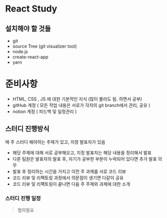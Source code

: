 # React Study



## 설치해야 할 것들

- git
- source Tree (git visualizer tool)
- node.js
- create-react-app
- yarn



# 준비사항

- HTML, CSS , JS 에 대한 기본적인 지식 (많이 몰라도 됨. 하면서 공부)
- gitHub 계정 ( 모든 작업 내용은 서로가 각자의 git branch에서 관리, 공유 )
- notion 계정 ( 피드백 및 일정관리 )



## 스터디 진행방식

매 주 스터디 해야하는 주제가 있고, 지정 발표자가 있음

- 해당 주제에 대해 서로 공부해오고, 지정 발표자는 해당 내용을 정리해서 발표
- 다른 팀원은 발표자의 발표 후, 자기가 공부한 부분이 누락되어 있다면 추가 발표 의무
- 발표 후 정리하는 시간을 가지고 이전 주 과제를 서로 코드 리뷰
- 코드 리뷰 및 리팩토링 과정에서 의문점이 생기면 다같이 공유
- 코드 리뷰 및 리팩토링이 끝나면 다음 주 주제와 과제에 대한 소개



### 스터디 진행 일정

> 협의필요
